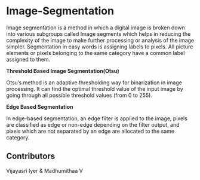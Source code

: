 # Image-Segmentation

Image segmentation is a method in which a digital image is broken down into various subgroups called Image segments which helps in reducing the complexity of the image to make further processing or analysis of the image simpler. Segmentation in easy words is assigning labels to pixels. All picture elements or pixels belonging to the same category have a common label assigned to them. 

**Threshold Based Image Segmentation(Otsu)**
	 
Otsu’s method is an adaptive thresholding way for binarization in image processing. It can find the optimal threshold value of the input image by going through all possible threshold values (from 0 to 255).

**Edge Based Segmentation**

 In edge-based segmentation, an edge filter is applied to the image, pixels are classified as edge or non-edge depending on the filter output, and pixels which are not separated by an edge are allocated to the same category. 
 
 ## Contributors
Vijayasri Iyer & Madhumithaa V

 

